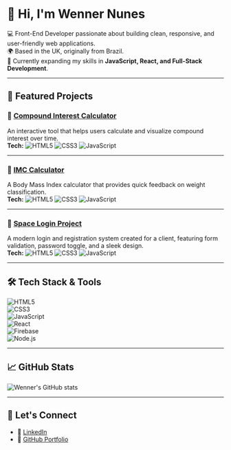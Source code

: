 # 👋 Hi, I'm Wenner Nunes

💻 Front-End Developer passionate about building clean, responsive, and user-friendly web applications.  
🌍 Based in the UK, originally from Brazil.  
🚀 Currently expanding my skills in **JavaScript, React, and Full-Stack Development**.  

---

## 📌 Featured Projects

### 🔹 [Compound Interest Calculator](https://github.com/WennerNunes/compound-interest-calculator)  
An interactive tool that helps users calculate and visualize compound interest over time.  
**Tech:** ![HTML5](https://img.shields.io/badge/HTML5-E34F26?style=for-the-badge&logo=html5&logoColor=white) 
![CSS3](https://img.shields.io/badge/CSS3-1572B6?style=for-the-badge&logo=css3&logoColor=white) 
![JavaScript](https://img.shields.io/badge/JavaScript-F7DF1E?style=for-the-badge&logo=javascript&logoColor=black)

---

### 🔹 [IMC Calculator](https://github.com/WennerNunes/IMC-Calculator)  
A Body Mass Index calculator that provides quick feedback on weight classification.  
**Tech:** ![HTML5](https://img.shields.io/badge/HTML5-E34F26?style=for-the-badge&logo=html5&logoColor=white) 
![CSS3](https://img.shields.io/badge/CSS3-1572B6?style=for-the-badge&logo=css3&logoColor=white) 
![JavaScript](https://img.shields.io/badge/JavaScript-F7DF1E?style=for-the-badge&logo=javascript&logoColor=black)

---

### 🔹 [Space Login Project](https://github.com/WennerNunes/Space-login-Project)  
A modern login and registration system created for a client, featuring form validation, password toggle, and a sleek design.  
**Tech:** ![HTML5](https://img.shields.io/badge/HTML5-E34F26?style=for-the-badge&logo=html5&logoColor=white) 
![CSS3](https://img.shields.io/badge/CSS3-1572B6?style=for-the-badge&logo=css3&logoColor=white) 
![JavaScript](https://img.shields.io/badge/JavaScript-F7DF1E?style=for-the-badge&logo=javascript&logoColor=black)

---

## 🛠️ Tech Stack & Tools

![HTML5](https://img.shields.io/badge/HTML5-E34F26?style=for-the-badge&logo=html5&logoColor=white)  
![CSS3](https://img.shields.io/badge/CSS3-1572B6?style=for-the-badge&logo=css3&logoColor=white)  
![JavaScript](https://img.shields.io/badge/JavaScript-F7DF1E?style=for-the-badge&logo=javascript&logoColor=black)  
![React](https://img.shields.io/badge/React-20232A?style=for-the-badge&logo=react&logoColor=61DAFB)  
![Firebase](https://img.shields.io/badge/Firebase-ffca28?style=for-the-badge&logo=firebase&logoColor=black)  
![Node.js](https://img.shields.io/badge/Node.js-43853D?style=for-the-badge&logo=node.js&logoColor=white)  

---

## 📈 GitHub Stats

![Wenner's GitHub stats](https://github-readme-stats.vercel.app/api?username=WennerNunes&show_icons=true&theme=tokyonight)

---

## 🤝 Let's Connect

- 💼 [LinkedIn](https://www.linkedin.com/in/wenner-luiz-santana-nunes-122712205)  
- 📂 [GitHub Portfolio](https://github.com/WennerNunes)


